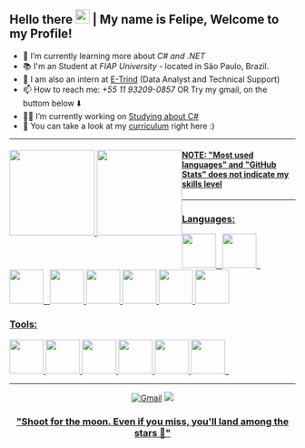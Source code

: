 ## Hello there <img width="25px" height="25px" src="https://user-images.githubusercontent.com/73148019/144666718-3b38bc9c-f2b4-4028-acfb-4df434782a0a.gif"> | My name is Felipe, Welcome to my Profile!

- 🌱 I’m currently learning more about  *C# and .NET* <br>
- 📚 I'm an Student at _FIAP University_ - located in São Paulo, Brazil.
- 🧠 I am also an intern at [E-Trind](https://etrind.com.br/) (Data Analyst and Technical Support)
- 📫 How to reach me: *+55 11 93209-0857* OR Try my gmail, on the buttom below ⬇️ <br>
- 👨‍💻 I’m currently working on [Studying about C#](https://github.com/ffaZan/estudoscsharp) 
- 📖 You can take a look at my [curriculum](https://github.com/ffaZan/curriculum/blob/main/Felipe_Fazan.pdf) right here :)
<hr>
<div style="float: left;">
<a href="https://github.com/ffaZan">
<img height="150em" src="https://github-readme-stats.vercel.app/api?username=ffaZan&show_icons=true&theme=algolia&include_all_commits=true&count_private=true"/>
<img height="150em" src="https://github-readme-stats.vercel.app/api/top-langs/?username=ffaZan&layout=compact&langs_count=7&theme=algolia"/>
</div>
  <h4>  NOTE: "Most used languages" and "GitHub Stats" does not indicate my skills level </h4>
  <hr>
<div>
  <h3> Languages: </h3>
<code><img height="60" width="60" src="https://cdn.jsdelivr.net/gh/devicons/devicon/icons/microsoftsqlserver/microsoftsqlserver-plain-wordmark.svg" /> </code>
<code><img height="60" width="60" src="https://cdn.jsdelivr.net/gh/devicons/devicon/icons/csharp/csharp-original.svg" /> </code>
<code><img height="60" width="60" src="https://cdn.jsdelivr.net/gh/devicons/devicon/icons/dotnetcore/dotnetcore-original.svg" /> </code>  
<code><img height="60" width="60" src="https://cdn.jsdelivr.net/gh/devicons/devicon/icons/html5/html5-original.svg"/></code>
<code><img height="60" width="60" src="https://cdn.jsdelivr.net/gh/devicons/devicon/icons/css3/css3-original.svg"/></code>
<code><img height="60" width="60" src="https://cdn.jsdelivr.net/gh/devicons/devicon/icons/javascript/javascript-original.svg"/></code>
<code><img height="60" width="60" src="https://cdn.jsdelivr.net/gh/devicons/devicon/icons/bootstrap/bootstrap-original.svg"/></code>
<code><img height="60" width="60" src="https://cdn.jsdelivr.net/gh/devicons/devicon/icons/mysql/mysql-original.svg"/></code>


 <h3> Tools: </h3>
<code><img height="60" width="60" src="https://cdn.jsdelivr.net/gh/devicons/devicon/icons/arduino/arduino-original-wordmark.svg"/></code>
<code><img height="60" width="60" src="https://cdn.jsdelivr.net/gh/devicons/devicon/icons/apache/apache-original.svg"/></code>
<code><img height="60" width="60" src="https://cdn.jsdelivr.net/gh/devicons/devicon/icons/vscode/vscode-original.svg"/></code>
<code><img height="60" width="60" src="https://cdn.jsdelivr.net/gh/devicons/devicon/icons/github/github-original.svg"/></code> 
<code><img height="60" width="60" src="https://cdn.jsdelivr.net/gh/devicons/devicon/icons/git/git-original.svg"/></code>
<code><img height="60" width="60" src="https://cdn.jsdelivr.net/gh/devicons/devicon/icons/visualstudio/visualstudio-plain.svg" /> </code> 

  <!--Loading...📚 -->
</div>
  <hr>
<div align="center">
<a href="mailto:felipeffazandebrito@gmail.com "><img src="https://img.shields.io/badge/Gmail-D14836?style=for-the-badge&logo=gmail&logoColor=white" alt="Gmail"></a>
<a href="https://www.linkedin.com/in/felipefazan/"><img src="https://img.shields.io/badge/LinkedIn-0077B5?style=for-the-badge&logo=linkedin&logoColor=white"</a>
</div>
  
  <h3 align="center"> "Shoot for the moon. Even if you miss, you'll land among the stars 🚀" </h3>
